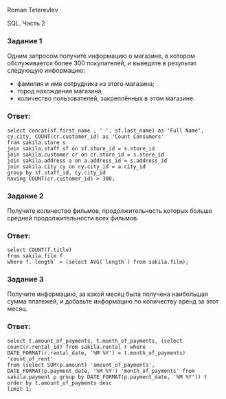 Roman Teterevlev

SQL. Часть 2

### Задание 1

Одним запросом получите информацию о магазине, в котором обслуживается более 300 покупателей, и выведите в результат следующую информацию: 
- фамилия и имя сотрудника из этого магазина;
- город нахождения магазина;
- количество пользователей, закреплённых в этом магазине.

### Ответ:
```
select concat(sf.first_name , ' ', sf.last_name) as 'Full Name', cy.city, COUNT(cr.customer_id) as 'Count Consumers'		
from sakila.store s
join sakila.staff sf on sf.store_id = s.store_id 
join sakila.customer cr on cr.store_id = s.store_id
join sakila.address a on a.address_id = s.address_id 
join sakila.city cy on cy.city_id = a.city_id 
group by sf.staff_id, cy.city_id 
having COUNT(cr.customer_id) > 300;
```


### Задание 2

Получите количество фильмов, продолжительность которых больше средней продолжительности всех фильмов.

### Ответ:
```
select COUNT(f.title)
from sakila.film f  
where f.`length` > (select AVG(`length`) from sakila.film);
```


### Задание 3

Получите информацию, за какой месяц была получена наибольшая сумма платежей, и добавьте информацию по количеству аренд за этот месяц.

### Ответ:
```
select t.amount_of_payments, t.month_of_payments, (select count(r.rental_id) from sakila.rental r where DATE_FORMAT(r.rental_date, '%M %Y') = t.month_of_payments) 'count_of_rent'
from (select SUM(p.amount) 'amount_of_payments', DATE_FORMAT(p.payment_date, '%M %Y') 'month_of_payments' from sakila.payment p group by DATE_FORMAT(p.payment_date, '%M %Y')) t
order by t.amount_of_payments desc  
limit 1;
```


